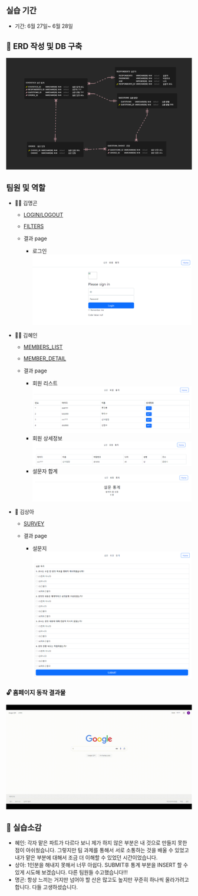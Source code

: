 ## 실습 기간

- 기간: 6월 27일~ 6월 28일


## 🔐 ERD 작성 및 DB 구축

  ![Alt text](./src/main/resources/static/images/ERD%20PNG.png)

## 팀원 및 역할

- 🤹‍♂️ 김명곤 
  - [LOGIN/LOGOUT](https://github.com/SSSanga/toy_servlet/blob/main/src/main/java/com/example/toy_servlet/controlls/LoginCreateServlet.java)
  - [FILTERS](https://github.com/SSSanga/toy_servlet/tree/main/src/main/java/com/example/toy_servlet/Filters)

  - 결과 page

      - 로그인
      ![Alt text](./src/main/resources/static/images/주요화면_명곤(로그인).png)

- 🤹‍♀️ 김혜인 
  - [MEMBERS_LIST](https://github.com/SSSanga/toy_servlet/blob/main/src/main/java/com/example/toy_servlet/controlls/MembersServlet.java)
  - [MEMBER_DETAIL](https://github.com/SSSanga/toy_servlet/blob/main/src/main/java/com/example/toy_servlet/controlls/MembersInfoServlet.java)

  - 결과 page 

      - 회원 리스트  
      ![Alt text](./src/main/resources/static/images/주요화면_혜인(회원).png)
      - 회원 상세정보
      ![Alt text](./src/main/resources/static/images/주요화면_혜인(회원상세정보).png)
      - 설문자 합계 
      ![Alt text](./src/main/resources/static/images/주요코드_혜인(설문통계).PNG)
      
      

- 🤹 김상아
  - [SURVEY](https://github.com/SSSanga/toy_servlet/blob/main/src/main/java/com/example/toy_servlet/controlls/surveyServletJSPing.java)

  - 결과 page 
    
    - 설문지  
    ![Alt text](./src/main/resources/static/images/주요화면_상아(설문).png)

### 🔓 홈페이지 동작 결과물 

![Alt text](./src/main/resources/static/images/ㄱㄱㄱ.gif)


##  📣 실습소감
- 혜인: 각자 맡은 파트가 다르다 보니 제가 하지 않은 부분은 내 것으로 만들지 못한 점이 아쉬웠습니다. 그렇지만 팀 과제를 통해서 서로 소통하는 것을 배울 수 있었고 내가 맡은 부분에 대해서 조금 더 이해할 수 있었던 시간이었습니다. 
- 상아: 1인분을 해내지 못해서 너무 아쉽다. SUBMIT후 통계 부분을 INSERT 할 수 있게 시도해 보겠습니다.
  다른 팀원들 수고했습니다!!!
- 명곤: 항상 느끼는 거지만 넘어야 할 산은 많고도 높지만 꾸준히 하나씩 올라가려고 합니다. 다들 고생하셨습니다.
